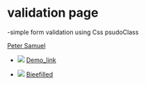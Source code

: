 ﻿# validation page 
-simple form validation using Css psudoClass

[Peter Samuel](https://github.com/Phetsamuel)<br>
- ![](https://img.shields.io/badge/View%20Demo%20-Here-brightgreen) [Demo_link](https://petsamuel.github.io/validation/)

- ![](https://img.shields.io/badge/Twitter-1DA1F2?style=for-the-badge&logo=twitter&logoColor=white ) [Bieefilled](https://twitter.com/bieefiled/)
